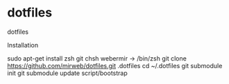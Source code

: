 dotfiles
========

dotfiles

Installation

sudo apt-get install zsh git
chsh webermir -> /bin/zsh
git clone https://github.com/mirweb/dotfiles.git .dotfiles
cd ~/.dotfiles
git submodule init
git submodule update
script/bootstrap
